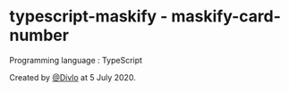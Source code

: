 # typescript-maskify - maskify-card-number

Programming language : TypeScript

Created by [@Divlo](https://github.com/Divlo) at 5 July 2020.
